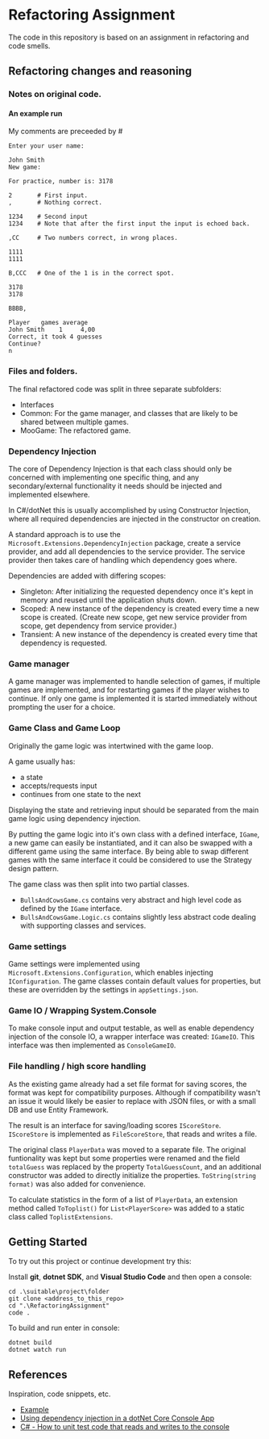 # Refactoring Assignment

The code in this repository is based on an assignment in refactoring and code smells.

## Refactoring changes and reasoning

### Notes on original code.

#### An example run

My comments are preceeded by #

```
Enter your user name:

John Smith
New game:

For practice, number is: 3178

2       # First input.
,       # Nothing correct.

1234    # Second input
1234    # Note that after the first input the input is echoed back.

,CC     # Two numbers correct, in wrong places.

1111
1111

B,CCC   # One of the 1 is in the correct spot.

3178
3178

BBBB,

Player   games average
John Smith    1     4,00
Correct, it took 4 guesses
Continue?
n
```

### Files and folders.

The final refactored code was split in three separate subfolders:

-   Interfaces
-   Common: For the game manager, and classes that are likely to be shared
    between multiple games.
-   MooGame: The refactored game.

### Dependency Injection

The core of Dependency Injection is that each class should only be concerned
with implementing one specific thing, and any secondary/external functionality
it needs should be injected and implemented elsewhere.

In C#/dotNet this is usually accomplished by using Constructor Injection, where
all required dependencies are injected in the constructor on creation.

A standard approach is to use the `Microsoft.Extensions.DependencyInjection`
package, create a service provider, and add all dependencies to the service
provider. The service provider then takes care of handling which dependency
goes where.

Dependencies are added with differing scopes:

-   Singleton: After initializing the requested dependency once it's kept in
    memory and reused until the application shuts down.
-   Scoped: A new instance of the dependency is created every time a new scope
    is created. (Create new scope, get new service provider from scope, get
    dependency from service provider.)
-   Transient: A new instance of the dependency is created every time that
    dependency is requested.

### Game manager

A game manager was implemented to handle selection of games, if multiple games
are implemented, and for restarting games if the player wishes to continue.
If only one game is implemented it is started immediately without prompting the
user for a choice.

### Game Class and Game Loop

Originally the game logic was intertwined with the game loop.

A game usually has:

-   a state
-   accepts/requests input
-   continues from one state to the next

Displaying the state and retrieving input should be separated from the main game
logic using dependency injection.

By putting the game logic into it's own class with a defined interface, `IGame`,
a new game can easily be instantiated, and it can also be swapped with a
different game using the same interface. By being able to swap different games
with the same interface it could be considered to use the Strategy design
pattern.

The game class was then split into two partial classes.

-   `BullsAndCowsGame.cs` contains very abstract and high level code
    as defined by the `IGame` interface.
-   `BullsAndCowsGame.Logic.cs` contains slightly less abstract code dealing
    with supporting classes and services.

### Game settings

Game settings were implemented using `Microsoft.Extensions.Configuration`,
which enables injecting `IConfiguration`.
The game classes contain default values for properties, but these are overridden
by the settings in `appSettings.json`.

### Game IO / Wrapping System.Console

To make console input and output testable, as well as enable dependency
injection of the console IO, a wrapper interface was created: `IGameIO`.
This interface was then implemented as `ConsoleGameIO`.

### File handling / high score handling

As the existing game already had a set file format for saving scores, the format
was kept for compatibility purposes. Although if compatibility wasn't an issue
it would likely be easier to replace with JSON files, or with a small DB and use
Entity Framework.

The result is an interface for saving/loading scores `IScoreStore`.
`IScoreStore` is implemented as `FileScoreStore`, that reads and writes a
file.

The original class `PlayerData` was moved to a separate file. The original
funtionality was kept but some properties were renamed and the field `totalGuess`
was replaced by the property `TotalGuessCount`, and an additional constructor
was added to directly initialize the properties.
`ToString(string format)` was also added for convenience.

To calculate statistics in the form of a list of `PlayerData`, an extension
method called `ToToplist()` for `List<PlayerScore>` was added to a static class
called `ToplistExtensions`.

## Getting Started

To try out this project or continue development try this:

Install **git**, **dotnet SDK**, and **Visual Studio Code** and then open a
console:

```
cd .\suitable\project\folder
git clone <address_to_this_repo>
cd ".\RefactoringAssignment"
code .
```

To build and run enter in console:

```
dotnet build
dotnet watch run
```

## References

Inspiration, code snippets, etc.

-   [Example](https://example.com/)
-   [Using dependency injection in a dotNet Core Console App](https://andrewlock.net/using-dependency-injection-in-a-net-core-console-application/)
-   [C# - How to unit test code that reads and writes to the console](https://makolyte.com/csharp-how-to-unit-test-code-that-reads-and-writes-to-the-console/)
